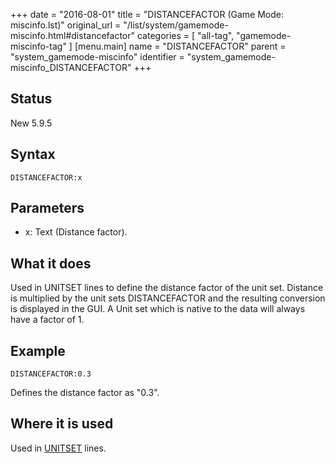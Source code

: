 +++
date = "2016-08-01"
title = "DISTANCEFACTOR (Game Mode: miscinfo.lst)"
original_url = "/list/system/gamemode-miscinfo.html#distancefactor"
categories = [ "all-tag", "gamemode-miscinfo-tag" ]
[menu.main]
    name = "DISTANCEFACTOR"
    parent = "system_gamemode-miscinfo"
    identifier = "system_gamemode-miscinfo_DISTANCEFACTOR"
+++

## Status

New 5.9.5

## Syntax

`DISTANCEFACTOR:x`

## Parameters

-   x: Text (Distance factor).



What it does
------------

Used in UNITSET lines to define the distance factor of the unit set.
Distance is multiplied by the unit sets DISTANCEFACTOR and the resulting
conversion is displayed in the GUI. A Unit set which is native to the
data will always have a factor of 1.

Example
-------

`DISTANCEFACTOR:0.3`

Defines the distance factor as "0.3".

Where it is used
----------------

Used in [UNITSET](/list/system/gamemode-miscinfo/unitset.html) lines.


